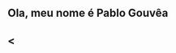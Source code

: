<h2>Ola, meu nome é Pablo Gouvêa<h2>

<

<!---
PabloGouvea/PabloGouvea is a ✨ special ✨ repository because its `README.md` (this file) appears on your GitHub profile.
You can click the Preview link to take a look at your changes.
--->
